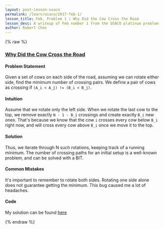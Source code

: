 ```yaml
---
layout: post-lesson-usaco
permalink: /learn/usaco/2017-feb-1/
lesson_title: Feb, Problem 1 | Why Did the Cow Cross the Road
lesson_desc: A writeup of Feb number 1 from the USACO platinum problem set
author: Robert Chen
---
```



<script src="/questions.js"></script>

{% raw %}

### [Why Did the Cow Cross the Road](http://usaco.org/index.php?page=viewproblem2&cpid=720)

#### Problem Statement

Given a set of cows on each side of the road, assuming we can rotate either side, find the minimum number of crossing pairs.
We define a pair of cows as crossing if `(A_i < A_j) != (B_i < B_j)`.

#### Intuition
Assume that we rotate only the left side. When we rotate the last cow to the top, we remove exactly `N - 1 - B_i` crossings and create exactly `B_i` new ones. That's because we know that the cow `i` crosses every cow below `B_i` right now, and will cross every cow above `B_i` once we move it to the top.

#### Solution
Thus, we iterate through N such rotations, keeping track of a running minimum. The number of crossing paths for an initial setup is a well-known problem, and can be solved with a BIT.

#### Common Mistakes
It's important to remember to rotate both sides. Rotating one side alone does not guarantee getting the minimum. This bug caused me a lot of headaches.

#### Code

My solution can be found [here](https://github.com/chen-robert/writeups/blob/master/data/docs/usaco/2015/code/mincross.java)

{% endraw %}
